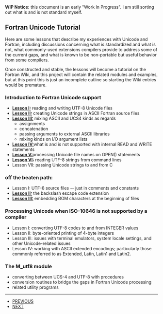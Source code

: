 
**WIP Notice:** this document is an early "Work In Progress". I am still
sorting out what is and is not standard myself.

## Fortran Unicode Tutorial

Here are some lessons that describe my experiences with Unicode and
Fortran, including discussions concerning what is standardized and what
is not, what commonly-used extensions compilers provide to address some
of the current gaps, and what is known to be non-portable but useful
behavior from some compilers.

Once constructed and stable, the lessons will become a tutorial on
the Fortran Wiki, and this project will contain the related modules
and examples, but at this point this is just an incomplete outline so
starting the Wiki entries would be premature.

### Introduction to Fortran Unicode support
   + [**Lesson I:**](lesson1_ucs4.md) reading and writing UTF-8 Unicode files
   + [**Lesson II:**](lesson2_ucs4.md) creating Unicode strings in ASCII Fortran source files
   + [**Lesson III:**](lesson3_ucs4.md) mixing ASCII and UCS4 kinds as regards 
      + assignments
      + concatenation
      + passing arguments to external ASCII libraries
      + mixing kinds on I/O argument lists
   + [**Lesson IV:**](lesson4_ucs4.md)what is and is not supported with internal READ and WRITE statements
   + [**Lesson V:**](lesson5_ucs.md)processing Unicode file names on OPEN() statements
   + [**Lesson VI:**](lesson6_ucs4.md) reading UTF-8 strings from command lines
   + Lesson VII:  passing Unicode strings to and from C

### off the beaten path:
   + Lesson I: UTF-8 source files -- just in comments and constants
   + [**Lesson II:**](backslash_ext.md) the backslash escape code extension
   + [**Lesson III:**](bom_ext.md) embedding BOM characters at the beginning of files

### Processing Unicode when ISO-10646 is not supported by a compiler
   + Lesson I: converting UTF-8 codes to and from INTEGER values
   + Lesson II: byte-oriented printing of 4-byte integers
   + Lesson III: issues with terminal emulators, system locale settings, and
                  other Unicode-related issues
   + Lesson IV: working with ASCII extended encodings; particularly those
                 commonly referred to as Extended, Latin, Latin1 and Latin2.

### The M_utf8 module
   + converting between UCS-4 and UTF-8 with procedures
   + conversion routines to bridge the gaps in Fortran Unicode processing
   + related utility programs
-------------------------------------------------------------
+ [PREVIOUS](https://github.com/lockstockandbarrel/earth)
+ [NEXT](https://github.com/lockstockandbarrel/earth/blob/main/docs/lesson1_ucs4.md)

